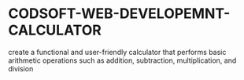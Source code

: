 # CODSOFT-WEB-DEVELOPEMNT-CALCULATOR
create a functional and user-friendly calculator that performs basic arithmetic operations such as addition, subtraction, multiplication, and division
